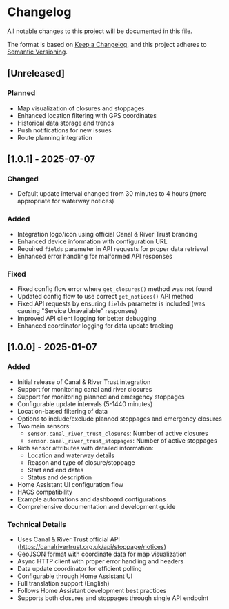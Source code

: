 # Changelog

All notable changes to this project will be documented in this file.

The format is based on [Keep a Changelog](https://keepachangelog.com/en/1.0.0/),
and this project adheres to [Semantic Versioning](https://semver.org/spec/v2.0.0.html).

## [Unreleased]

### Planned
- Map visualization of closures and stoppages
- Enhanced location filtering with GPS coordinates
- Historical data storage and trends
- Push notifications for new issues
- Route planning integration

## [1.0.1] - 2025-07-07

### Changed
- Default update interval changed from 30 minutes to 4 hours (more appropriate for waterway notices)

### Added
- Integration logo/icon using official Canal & River Trust branding
- Enhanced device information with configuration URL
- Required `fields` parameter in API requests for proper data retrieval
- Enhanced error handling for malformed API responses

### Fixed
- Fixed config flow error where `get_closures()` method was not found
- Updated config flow to use correct `get_notices()` API method
- Fixed API requests by ensuring `fields` parameter is included (was causing "Service Unavailable" responses)
- Improved API client logging for better debugging
- Enhanced coordinator logging for data update tracking

## [1.0.0] - 2025-01-07

### Added
- Initial release of Canal & River Trust integration
- Support for monitoring canal and river closures
- Support for monitoring planned and emergency stoppages
- Configurable update intervals (5-1440 minutes)
- Location-based filtering of data
- Options to include/exclude planned stoppages and emergency closures
- Two main sensors:
  - `sensor.canal_river_trust_closures`: Number of active closures
  - `sensor.canal_river_trust_stoppages`: Number of active stoppages
- Rich sensor attributes with detailed information:
  - Location and waterway details
  - Reason and type of closure/stoppage
  - Start and end dates
  - Status and description
- Home Assistant UI configuration flow
- HACS compatibility
- Example automations and dashboard configurations
- Comprehensive documentation and development guide

### Technical Details
- Uses Canal & River Trust official API (https://canalrivertrust.org.uk/api/stoppage/notices)
- GeoJSON format with coordinate data for map visualization
- Async HTTP client with proper error handling and headers
- Data update coordinator for efficient polling
- Configurable through Home Assistant UI
- Full translation support (English)
- Follows Home Assistant development best practices
- Supports both closures and stoppages through single API endpoint
